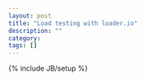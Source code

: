 ```yaml
---
layout: post
title: "Load testing with loader.io"
description: ""
category: 
tags: []
---
```

{% include JB/setup %}
